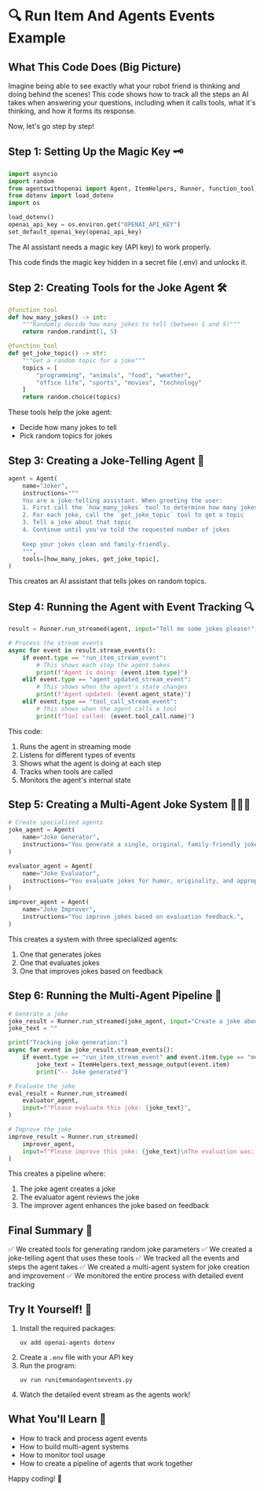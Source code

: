 # 🔍 Run Item And Agents Events Example

## What This Code Does (Big Picture)
Imagine being able to see exactly what your robot friend is thinking and doing behind the scenes! This code shows how to track all the steps an AI takes when answering your questions, including when it calls tools, what it's thinking, and how it forms its response.

Now, let's go step by step!

## Step 1: Setting Up the Magic Key 🗝️
```python
import asyncio
import random
from agentswithopenai import Agent, ItemHelpers, Runner, function_tool, set_default_openai_key
from dotenv import load_dotenv
import os

load_dotenv()
openai_api_key = os.environ.get("OPENAI_API_KEY")
set_default_openai_key(openai_api_key)
```
The AI assistant needs a magic key (API key) to work properly.

This code finds the magic key hidden in a secret file (.env) and unlocks it.

## Step 2: Creating Tools for the Joke Agent 🛠️
```python
@function_tool
def how_many_jokes() -> int:
    """Randomly decide how many jokes to tell (between 1 and 5)"""
    return random.randint(1, 5)

@function_tool
def get_joke_topic() -> str:
    """Get a random topic for a joke"""
    topics = [
        "programming", "animals", "food", "weather", 
        "office life", "sports", "movies", "technology"
    ]
    return random.choice(topics)
```
These tools help the joke agent:
- Decide how many jokes to tell
- Pick random topics for jokes

## Step 3: Creating a Joke-Telling Agent 🤖
```python
agent = Agent(
    name="Joker",
    instructions="""
    You are a joke-telling assistant. When greeting the user:
    1. First call the `how_many_jokes` tool to determine how many jokes to tell
    2. For each joke, call the `get_joke_topic` tool to get a topic
    3. Tell a joke about that topic
    4. Continue until you've told the requested number of jokes
    
    Keep your jokes clean and family-friendly.
    """,
    tools=[how_many_jokes, get_joke_topic],
)
```
This creates an AI assistant that tells jokes on random topics.

## Step 4: Running the Agent with Event Tracking 🔍
```python
result = Runner.run_streamed(agent, input="Tell me some jokes please!")

# Process the stream events
async for event in result.stream_events():
    if event.type == "run_item_stream_event":
        # This shows each step the agent takes
        print(f"Agent is doing: {event.item.type}")
    elif event.type == "agent_updated_stream_event":
        # This shows when the agent's state changes
        print(f"Agent updated: {event.agent_state}")
    elif event.type == "tool_call_stream_event":
        # This shows when the agent calls a tool
        print(f"Tool called: {event.tool_call.name}")
```
This code:
1. Runs the agent in streaming mode
2. Listens for different types of events
3. Shows what the agent is doing at each step
4. Tracks when tools are called
5. Monitors the agent's internal state

## Step 5: Creating a Multi-Agent Joke System 🤖🤖🤖
```python
# Create specialized agents
joke_agent = Agent(
    name="Joke Generator",
    instructions="You generate a single, original, family-friendly joke.",
)

evaluator_agent = Agent(
    name="Joke Evaluator",
    instructions="You evaluate jokes for humor, originality, and appropriateness.",
)

improver_agent = Agent(
    name="Joke Improver",
    instructions="You improve jokes based on evaluation feedback.",
)
```
This creates a system with three specialized agents:
1. One that generates jokes
2. One that evaluates jokes
3. One that improves jokes based on feedback

## Step 6: Running the Multi-Agent Pipeline 🔄
```python
# Generate a joke
joke_result = Runner.run_streamed(joke_agent, input="Create a joke about programming")
joke_text = ""

print("Tracking joke generation:")
async for event in joke_result.stream_events():
    if event.type == "run_item_stream_event" and event.item.type == "message_output_item":
        joke_text = ItemHelpers.text_message_output(event.item)
        print("-- Joke generated")

# Evaluate the joke
eval_result = Runner.run_streamed(
    evaluator_agent,
    input=f"Please evaluate this joke: {joke_text}",
)

# Improve the joke
improve_result = Runner.run_streamed(
    improver_agent,
    input=f"Please improve this joke: {joke_text}\nThe evaluation was: {evaluation}",
)
```
This creates a pipeline where:
1. The joke agent creates a joke
2. The evaluator agent reviews the joke
3. The improver agent enhances the joke based on feedback

## Final Summary 📌
✅ We created tools for generating random joke parameters
✅ We created a joke-telling agent that uses these tools
✅ We tracked all the events and steps the agent takes
✅ We created a multi-agent system for joke creation and improvement
✅ We monitored the entire process with detailed event tracking

## Try It Yourself! 🚀
1. Install the required packages:
   ```
   uv add openai-agents dotenv
   ```
2. Create a `.env` file with your API key
3. Run the program:
   ```
   uv run runitemandagentsevents.py
   ```
4. Watch the detailed event stream as the agents work!

## What You'll Learn 🧠
- How to track and process agent events
- How to build multi-agent systems
- How to monitor tool usage
- How to create a pipeline of agents that work together

Happy coding! 🎉 